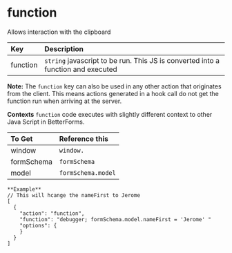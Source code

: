 # function

Allows interaction with the clipboard

| Key | Description |
| :--- | :--- |
| function | `string` javascript to be run. This JS is converted into a function and executed |

**Note:**  The `function` key can also be used in any other action that originates from the client. This means actions generated in a hook call do not get the function run when arriving at the server.

**Contexts** `function` code executes with slightly different context to other Java Script in BetterForms.

| To Get | Reference this |
| :--- | :--- |
| window | `window.` |
| formSchema | `formSchema` |
| model | `formSchema.model` |

```text
**Example**
// This will hcange the nameFirst to Jerome
[
  {
    "action": "function",
    "function": "debugger; formSchema.model.nameFirst = 'Jerome' "
    "options": {
    }
  }
]
```

